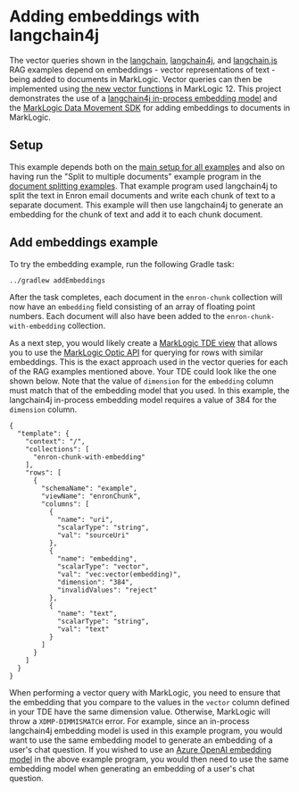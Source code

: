 # Adding embeddings with langchain4j

The vector queries shown in the [langchain](../rag-langchain-python/README.md), 
[langchain4j](../rag-langchain-java), and [langchain.js](../rag-langchain-js/README.md) RAG examples
depend on embeddings - vector representations of text - being added to documents in MarkLogic. Vector queries can 
then be implemented using [the new vector functions](https://docs.marklogic.com/12.0/js/vec) in MarkLogic 12. 
This project demonstrates the use of a 
[langchain4j in-process embedding model](https://docs.langchain4j.dev/integrations/embedding-models/in-process) and 
the [MarkLogic Data Movement SDK](https://docs.marklogic.com/guide/java/data-movement) for adding embeddings to 
documents in MarkLogic.

## Setup

This example depends both on the [main setup for all examples](../setup/README.md) and also on having run the 
"Split to multiple documents" example program in the 
[document splitting examples](../splitting-langchain-java/README.md). That example program used langchain4j to split
the text in Enron email documents and write each chunk of text to a separate document. This example will then use
langchain4j to generate an embedding for the chunk of text and add it to each chunk document. 

## Add embeddings example

To try the embedding example, run the following Gradle task:

    ../gradlew addEmbeddings

After the task completes, each document in the `enron-chunk` collection will now have an `embedding` field 
consisting of an array of floating point numbers. Each document will also have been added to the 
`enron-chunk-with-embedding` collection. 

As a next step, you would likely create a [MarkLogic TDE view](https://docs.marklogic.com/guide/app-dev/TDE) that 
allows you to use the [MarkLogic Optic API](https://docs.marklogic.com/guide/app-dev/OpticAPI) for querying for rows
with similar embeddings. This is the exact approach used in the vector queries for each of the RAG examples mentioned 
above. Your TDE could look like the one shown below. Note that the value of `dimension` for the `embedding` column 
must match that of the embedding model that you used. In this example, the langchain4j in-process embedding model 
requires a value of 384 for the `dimension` column.

```
{
  "template": {
    "context": "/",
    "collections": [
      "enron-chunk-with-embedding"
    ],
    "rows": [
      {
        "schemaName": "example",
        "viewName": "enronChunk",
        "columns": [
          {
            "name": "uri",
            "scalarType": "string",
            "val": "sourceUri"
          },
          {
            "name": "embedding",
            "scalarType": "vector",
            "val": "vec:vector(embedding)",
            "dimension": "384",
            "invalidValues": "reject"
          },
          {
            "name": "text",
            "scalarType": "string",
            "val": "text"
          }
        ]
      }
    ]
  }
}
```

When performing a vector query with MarkLogic, you need to ensure that the embedding that you compare to the values 
in the `vector` column defined in your TDE have the same dimension value. Otherwise, MarkLogic will throw a
`XDMP-DIMMISMATCH` error. For example, since an in-process langchain4j embedding model is used in this example program, 
you would want to use the same embedding model to generate an embedding of a user's chat question. If you wished to 
use an [Azure OpenAI embedding model](https://docs.langchain4j.dev/integrations/embedding-models/azure-open-ai) 
in the above example program, you would then need to use the same embedding model when generating an embedding of a 
user's chat question.
